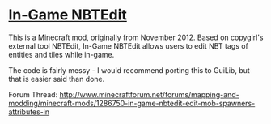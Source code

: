 [In-Game NBTEdit](http://www.minecraftforum.net/forums/mapping-and-modding/minecraft-mods/1286750-in-game-nbtedit-edit-mob-spawners-attributes-in)
=================

This is a Minecraft mod, originally from November 2012. Based on copygirl's external tool NBTEdit, In-Game NBTEdit allows users to edit NBT tags of entities and tiles while in-game.

The code is fairly messy - I would recommend porting this to GuiLib, but that is easier said than done.

Forum Thread: http://www.minecraftforum.net/forums/mapping-and-modding/minecraft-mods/1286750-in-game-nbtedit-edit-mob-spawners-attributes-in